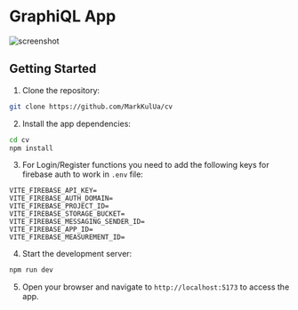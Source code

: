 # GraphiQL App

<img src="public/screenshot_home.png" alt="screenshot"/>

## Getting Started

1. Clone the repository:

```bash
git clone https://github.com/MarkKulUa/cv
```

2. Install the app dependencies:

```bash
cd cv
npm install
```

3. For Login/Register functions you need to add the following keys for firebase auth to work in `.env` file:

```env
VITE_FIREBASE_API_KEY=
VITE_FIREBASE_AUTH_DOMAIN=
VITE_FIREBASE_PROJECT_ID=
VITE_FIREBASE_STORAGE_BUCKET=
VITE_FIREBASE_MESSAGING_SENDER_ID=
VITE_FIREBASE_APP_ID=
VITE_FIREBASE_MEASUREMENT_ID=
```
4. Start the development server:

```bash
npm run dev
```

5. Open your browser and navigate to `http://localhost:5173` to access the app.
